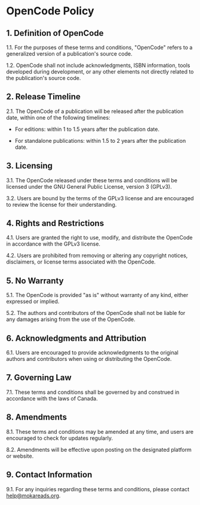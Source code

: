 # OpenCode Policy

## 1. Definition of OpenCode

1.1. For the purposes of these terms and conditions, "OpenCode" refers to a generalized version of a publication's source code.

1.2. OpenCode shall not include acknowledgments, ISBN information, tools developed during development, or any other elements not directly related to the publication's source code.

## 2. Release Timeline

2.1. The OpenCode of a publication will be released after the publication date, within one of the following timelines:

   - For editions: within 1 to 1.5 years after the publication date.
   
   - For standalone publications: within 1.5 to 2 years after the publication date.

## 3. Licensing

3.1. The OpenCode released under these terms and conditions will be licensed under the GNU General Public License, version 3 (GPLv3).

3.2. Users are bound by the terms of the GPLv3 license and are encouraged to review the license for their understanding.

## 4. Rights and Restrictions

4.1. Users are granted the right to use, modify, and distribute the OpenCode in accordance with the GPLv3 license.

4.2. Users are prohibited from removing or altering any copyright notices, disclaimers, or license terms associated with the OpenCode.

## 5. No Warranty

5.1. The OpenCode is provided "as is" without warranty of any kind, either expressed or implied.

5.2. The authors and contributors of the OpenCode shall not be liable for any damages arising from the use of the OpenCode.

## 6. Acknowledgments and Attribution

6.1. Users are encouraged to provide acknowledgments to the original authors and contributors when using or distributing the OpenCode.

## 7. Governing Law

7.1. These terms and conditions shall be governed by and construed in accordance with the laws of Canada.

## 8. Amendments

8.1. These terms and conditions may be amended at any time, and users are encouraged to check for updates regularly.

8.2. Amendments will be effective upon posting on the designated platform or website.

## 9. Contact Information

9.1. For any inquiries regarding these terms and conditions, please contact help@mokareads.org.
